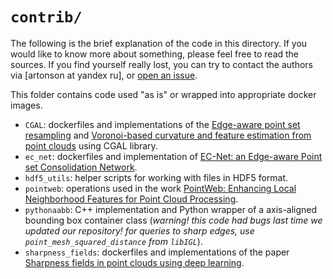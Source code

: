 # `contrib/`

The following is the brief explanation of the code in this directory. 
If you would like to know more about something, please feel free to read 
the sources.
If you find yourself really lost, you can try to contact the authors 
via [artonson at yandex ru], or [open an issue](https://github.com/artonson/def/issues/new).

This folder contains code used "as is" or wrapped into appropriate
docker images. 
 * `CGAL`: dockerfiles and implementations of the [Edge-aware point set resampling](https://dl.acm.org/doi/abs/10.1145/2421636.2421645) 
and [Voronoi-based curvature and feature estimation from point clouds](https://ieeexplore.ieee.org/abstract/document/5669298) using CGAL library.
 * `ec_net`: dockerfiles and implementation of [EC-Net: an Edge-aware Point set Consolidation Network](http://openaccess.thecvf.com/content_ECCV_2018/html/Lequan_Yu_EC-Net_an_Edge-aware_ECCV_2018_paper.html).
 * `hdf5_utils`: helper scripts for working with files in HDF5 format.
 * `pointweb`: operations used in the work [PointWeb: Enhancing Local Neighborhood Features for Point Cloud Processing](https://openaccess.thecvf.com/content_CVPR_2019/html/Zhao_PointWeb_Enhancing_Local_Neighborhood_Features_for_Point_Cloud_Processing_CVPR_2019_paper.html).
 * `pythonaabb`: C++ implementation and Python wrapper of a axis-aligned 
bounding box container class (*warning! this code had bugs last time we updated 
our repository! for queries to sharp edges, use `point_mesh_squared_distance` 
from `libIGL`*).
 * `sharpness_fields`: dockerfiles and implementations of the paper 
[Sharpness fields in point clouds using deep learning](https://www.sciencedirect.com/science/article/pii/S009784931830181X).

